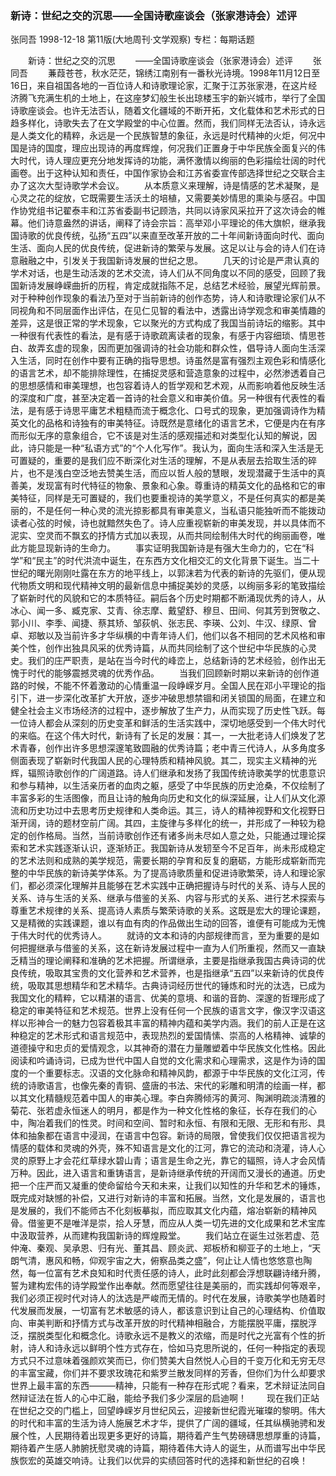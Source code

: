 ### 新诗：世纪之交的沉思——全国诗歌座谈会（张家港诗会）述评
张同吾
1998-12-18
第11版(大地周刊·文学观察)
专栏：每期话题

　　新诗：世纪之交的沉思
　　——全国诗歌座谈会（张家港诗会）述评
　　张同吾
　　蒹葭苍苍，秋水茫茫，锦绣江南别有一番秋光诗境。1998年11月12日至16日，来自祖国各地的一百位诗人和诗歌理论家，汇聚于江苏张家港，在这片经济腾飞充满生机的土地上，在这座梦幻般生长出琼楼玉宇的新兴城市，举行了全国诗歌座谈会。也许无法否认，随着文化疆域的不断开拓，文化载体和艺术形式的日趋多样化，诗歌失去了在文学殿堂的中心位置。然而，我们同样无法否认，诗永远是人类文化的精粹，永远是一个民族智慧的象征，永远是时代精神的火炬，何况中国是诗的国度，理应出现诗的再度辉煌，何况我们正置身于中华民族全面复兴的伟大时代，诗人理应更充分地发挥诗的功能，满怀激情以绚丽的色彩描绘壮阔的时代画卷。出于这种认知和责任，中国作家协会和江苏省委宣传部选择世纪之交联合主办了这次大型诗歌学术会议。
　　从本质意义来理解，诗是情感的艺术凝聚，是心灵之花的绽放，它既需要生活沃土的培植，又需要美妙情思的熏染与感召。中国作协党组书记翟泰丰和江苏省委副书记顾浩，共同以诗家风采拉开了这次诗会的帷幕。他们诗意盎然的讲话，阐释了诗会宗旨：高举邓小平理论的伟大旗帜，继承我国诗歌的优良传统，弘扬“五四”以来直至改革开放的二十年间新诗面向时代、面向生活、面向人民的优良传统，促进新诗的繁荣与发展。这足以让与会的诗人们在诗意融融之中，引发关于我国新诗发展的世纪之思。
　　几天的讨论是严肃认真的学术对话，也是生动活泼的艺术交流，诗人们从不同角度以不同的感受，回顾了我国新诗发展峥嵘曲折的历程，肯定成就指陈不足，总结艺术经验，展望光辉前景。对于种种创作现象的看法乃至对于当前新诗的创作态势，诗人和诗歌理论家们从不同视角和不同层面作出评估，在见仁见智的看法中，透露出诗学观念和审美情趣的差异，这是很正常的学术现象，它以聚光的方式构成了我国当前诗坛的缩影。其中一种很有代表性的看法，是有感于诗歌疏离读者的现象，有感于内容细琐、情思苍白、故弄玄虚的现象，因而更加强调诗的社会功能和群众性，倡导诗人面向生活深入生活，同时在创作中要有正确的指导思想。诗虽然是富有强烈主观色彩和情感化的语言艺术，却不能排除理性，在捕捉灵感和营造意象的过程中，必然渗透着自己的思想感情和审美理想，也包容着诗人的哲学观和艺术观，从而影响着他反映生活的深度和广度，甚至决定着一首诗的社会意义和审美价值。另一种很有代表性的看法，是有感于诗思平庸艺术粗糙而流于概念化、口号式的现象，更加强调诗作为精英文化的品格和诗独有的审美特征。诗既然是意绪化的语言艺术，它便是内在有序而形似无序的意象组合，它不该是对生活的感观描述和对类型化认知的解说，因此，诗只能是一种“私语方式”的“个人化写作”。我认为，面向生活和深入生活是无可置疑的，重要的是我们应不断深化对生活的理解，不是从表层去拾取生活的碎片，也不是浅白空泛地去赞美生活，而应以哲人般的慧眼，发现潜藏于生活中的真善美，发现富有时代特征的物象、景象和心象。尊重诗的精英文化的品格和它的审美特征，同样是无可置疑的，我们也要重视诗的美学意义，不是任何真实的都是美丽的，不是任何一种心灵的流光掠影都具有审美意义，当私语只能独听而不能拨动读者心弦的时候，诗也就黯然失色了。诗人应重视崭新的审美发现，并以具体而不泥实、空灵而不飘玄的抒情方式加以表现，从而共同绘制伟大时代的绚丽画卷，唯此方能显现新诗的生命力。
　　事实证明我国新诗是有强大生命力的，它在“科学”和“民主”的时代洪流中诞生，在东西方文化相交汇的文化背景下诞生。当二十世纪的曙光刚刚吐露在东方的地平线上，以郭沫若为代表的新诗的先驱们，便从现代物质文明和现代精神文明的最新信息中捕捉美妙的灵感，以绚丽多彩的笔致描绘了崭新时代的风貌和它的本质特征。嗣后各个历史时期都不断涌现优秀的诗人，从冰心、闻一多、臧克家、艾青、徐志摩、戴望舒、穆旦、田间、何其芳到贺敬之、郭小川、李季、闻捷、蔡其矫、邹荻帆、张志民、李瑛、公刘、牛汉、绿原、曾卓、郑敏以及当前许多才华纵横的中青年诗人们，他们以各不相同的艺术风格和审美个性，创作出独具风采的优秀诗篇，从而共同绘制了这个世纪中华民族的心灵史。我们的庄严职责，是站在当今时代的峰峦上，总结新诗的艺术经验，创作出无愧于时代的能够震撼灵魂的优秀作品。
　　当我们回顾新时期以来新诗的创作道路的时候，不能不怀着激动的心情重温一段峥嵘岁月。全国人民在邓小平理论的指引下，进一步深化改革扩大开放，逐步冲破思想禁锢和闭关锁国的局面，在建立和健全社会主义市场经济的过程中，逐步解放了生产力，从而实现了历史性飞跃。每一位诗人都会从深刻的历史变革和鲜活的生活实践中，深切地感受到一个伟大时代的来临。在这个伟大时代，新诗有了长足的发展：其一，一大批老诗人们焕发了艺术青春，创作出许多思想深邃笔致圆融的优秀诗篇；老中青三代诗人，从多角度多侧面表现了崭新时代我国人民的心理特质和精神风貌。其二，现实主义精神的光辉，辐照诗歌创作的广阔道路。诗人们继承和发扬了我国传统诗歌美学的忧患意识和参与精神，以生活亲历者的血肉之躯，感受了中华民族的历史沧桑，不仅绘制了丰富多彩的生活图像，而且让诗的触角向历史和文化的纵深延展，让人们从文化源流和历史功过中去思考历史规律和人类命运。其三，诗人的精神视野和文化视野日渐开阔，诗的题材空前广阔。其四，主旋律与多样化的统一，并形成了一种较为稳定的创作格局。当然，当前诗歌创作还有诸多尚未尽如人意之处，只能通过理论探索和艺术实践逐渐认识，逐渐矫正。我国新诗从发轫至今不足百年，尚未形成稳定的艺术法则和成熟的美学规范，需要长期的孕育和反复的磨砺，方能形成崭新而完整的中华民族的新诗美学体系。为了提高诗歌质量和促进诗歌繁荣，诗人和理论家们，都必须深化理解并且能够在艺术实践中正确把握诗与时代的关系、诗与人民的关系、诗与生活的关系、继承与借鉴的关系、内容与形式的关系、进行艺术探索与尊重艺术规律的关系、提高诗人素质与繁荣诗歌的关系。这既是宏大的理论课题，又是精微的实践课题，谁以有血有肉的作品做出生动的回答，谁便有可能成为无愧于伟大时代的优秀诗人。
　　就诗的文本和诗的内部规律而言，至为重要的是如何把握继承与借鉴的关系，这在新诗发展过程中一直为人们所重视，然而又一直缺乏精当的理论阐释和准确的艺术把握。所谓继承，主要是指继承我国古典诗词的优良传统，吸取其宝贵的文化营养和艺术营养，也是指继承“五四”以来新诗的优良传统，吸取其思想精华和艺术精华。古典诗词经历世代的锤炼和时光的汰选，已成为我国文化的精粹，它以精湛的语言、优美的意境、和谐的音韵、深邃的哲理形成了稳定的审美特征和艺术规范。世界上没有任何一个民族的语言文字，像汉字汉语这样以形神合一的魅力包容着极其丰富的精神内蕴和美学内涵。我们的前人正是在这种稳定的艺术形式和语言规范中，表现热烈的爱国情愫、崇高的人格精神、诚挚的道德操守和忠贞的爱情观念，以其神奇的潜在力量雕塑着中华民族文化性格。因此阅读和吟诵诗词，已成为世代中国人自觉的文化需求和心理需求，这是作为诗的国度的一个重要标志。汉语的文化脉命和精神风韵，都源于中华民族的文化江河，传统的诗歌语言，也像先秦的青铜、盛唐的书法、宋代的彩雕和明清的绘画一样，都以其文化精髓规范着中国人的审美心理。李白奔腾倾泻的黄河、陶渊明疏淡清雅的菊花、张若虚永恒迷人的明月，都是作为一种文化性格的象征，长存在我们的心中，陶冶着我们的性灵。时间和空间、暂时和永恒、有限和无限、无形和有形、具体和抽象都在语言中浸润，在语言中包容。新诗的局限，曾使我们仅仅把语言视为情感的载体和灵魂的外壳，殊不知语言是文化的江河，靠它的流动和浇灌，诗人心灵的原野上才会花红草绿水碧山青；语言是生命之光，靠它的辐照，诗人才会风情万种。因此，进入语言和重铸语言，是新诗继承传统的开阔而又漫长的通道。历史把一个庄严而又凝重的使命留给今天和未来，让我们以知性的升华和艺术的锤炼，既完成对缺憾的补偿，又进行对新诗的丰富和拓展。当然，文化是发展的，语言也是发展的，我们不能师古不化刻板摹拟，而应取其文化内蕴，熔冶崭新的精神风骨。借鉴更不是唯洋是崇，拾人牙慧，而应从人类一切先进的文化成果和艺术宝库中汲取营养，从而建构我国新诗的辉煌殿堂。
　　我们站立在诞生过张若虚、范仲淹、秦观、吴承恩、归有光、董其昌、顾炎武、郑板桥和柳亚子的土地上，“天朗气清，惠风和畅，仰观宇宙之大，俯察品类之盛”，何止让人情也悠悠意也陶然，每一位富有艺术良知和时代责任感的诗人，此时此刻都会浮想联翩诗绪升腾，誓为建构宏伟的诗学殿堂作出奉献。然而愿望往往是美丽的，而实践却何等艰辛，我们必须正视时代对诗人的汰选是严峻而无情的。时代在发展，诗歌美学也随着时代发展而发展，一切富有艺术敏感的诗人，都该意识到让自己的心理结构、价值取向、审美判断和抒情方式与改革开放的时代精神相融合，方能摆脱平庸，摆脱浮泛，摆脱类型化和概念化。诗歌永远不是教义的浓缩，而是时代之光富有个性的折射，诗人和诗永远以鲜明个性方式存在，恰如马克思所说的，任何一种指定的表现方式只不过意味着强颜欢笑而已，你们赞美大自然悦人心目的千变万化和无穷无尽的丰富宝藏，你们并不要求玫瑰花和紫罗兰散发同样的芳香，但你们为什么却要求世界上最丰富的东西———精神，只能有一种存在形式呢？看来，艺术辩证法同自然辩证法在哲人的心中汇融，能给予我们多少深层的启迪啊！
　　现在我们正站在世纪之交的门槛上，回望峥嵘岁月世纪风云，迎接新世纪霞光璀璨的黎明。伟大的时代和丰富的生活为诗人施展艺术才华，提供了广阔的疆域，任其纵横驰骋和发展个性，人民期待着出现更多更好的诗篇，期待着产生气势磅礴思想厚重的诗篇，期待着产生感人肺腑抚慰灵魂的诗篇，期待着伟大诗人的诞生，从而谱写出中华民族恢宏的英雄交响诗。让我们以优异的实绩回答时代的选择和新世纪的召唤！
